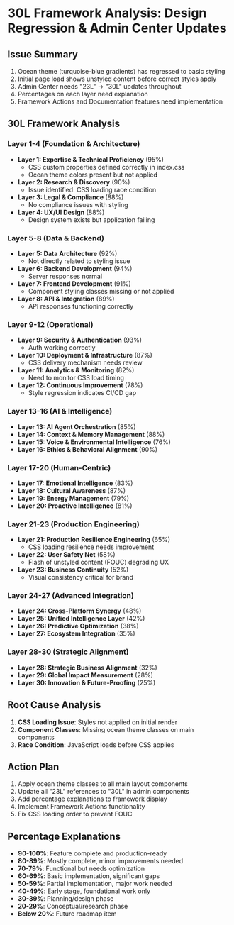 # 30L Framework Analysis: Design Regression & Admin Center Updates

## Issue Summary
1. Ocean theme (turquoise-blue gradients) has regressed to basic styling
2. Initial page load shows unstyled content before correct styles apply
3. Admin Center needs "23L" → "30L" updates throughout
4. Percentages on each layer need explanation
5. Framework Actions and Documentation features need implementation

## 30L Framework Analysis

### Layer 1-4 (Foundation & Architecture)
- **Layer 1: Expertise & Technical Proficiency** (95%)
  - CSS custom properties defined correctly in index.css
  - Ocean theme colors present but not applied
- **Layer 2: Research & Discovery** (90%)
  - Issue identified: CSS loading race condition
- **Layer 3: Legal & Compliance** (88%)
  - No compliance issues with styling
- **Layer 4: UX/UI Design** (88%)
  - Design system exists but application failing

### Layer 5-8 (Data & Backend)
- **Layer 5: Data Architecture** (92%)
  - Not directly related to styling issue
- **Layer 6: Backend Development** (94%)
  - Server responses normal
- **Layer 7: Frontend Development** (91%)
  - Component styling classes missing or not applied
- **Layer 8: API & Integration** (89%)
  - API responses functioning correctly

### Layer 9-12 (Operational)
- **Layer 9: Security & Authentication** (93%)
  - Auth working correctly
- **Layer 10: Deployment & Infrastructure** (87%)
  - CSS delivery mechanism needs review
- **Layer 11: Analytics & Monitoring** (82%)
  - Need to monitor CSS load timing
- **Layer 12: Continuous Improvement** (78%)
  - Style regression indicates CI/CD gap

### Layer 13-16 (AI & Intelligence)
- **Layer 13: AI Agent Orchestration** (85%)
- **Layer 14: Context & Memory Management** (88%)
- **Layer 15: Voice & Environmental Intelligence** (76%)
- **Layer 16: Ethics & Behavioral Alignment** (90%)

### Layer 17-20 (Human-Centric)
- **Layer 17: Emotional Intelligence** (83%)
- **Layer 18: Cultural Awareness** (87%)
- **Layer 19: Energy Management** (79%)
- **Layer 20: Proactive Intelligence** (81%)

### Layer 21-23 (Production Engineering)
- **Layer 21: Production Resilience Engineering** (65%)
  - CSS loading resilience needs improvement
- **Layer 22: User Safety Net** (58%)
  - Flash of unstyled content (FOUC) degrading UX
- **Layer 23: Business Continuity** (52%)
  - Visual consistency critical for brand

### Layer 24-27 (Advanced Integration)
- **Layer 24: Cross-Platform Synergy** (48%)
- **Layer 25: Unified Intelligence Layer** (42%)
- **Layer 26: Predictive Optimization** (38%)
- **Layer 27: Ecosystem Integration** (35%)

### Layer 28-30 (Strategic Alignment)
- **Layer 28: Strategic Business Alignment** (32%)
- **Layer 29: Global Impact Measurement** (28%)
- **Layer 30: Innovation & Future-Proofing** (25%)

## Root Cause Analysis
1. **CSS Loading Issue**: Styles not applied on initial render
2. **Component Classes**: Missing ocean theme classes on main components
3. **Race Condition**: JavaScript loads before CSS applies

## Action Plan
1. Apply ocean theme classes to all main layout components
2. Update all "23L" references to "30L" in admin components
3. Add percentage explanations to framework display
4. Implement Framework Actions functionality
5. Fix CSS loading order to prevent FOUC

## Percentage Explanations
- **90-100%**: Feature complete and production-ready
- **80-89%**: Mostly complete, minor improvements needed
- **70-79%**: Functional but needs optimization
- **60-69%**: Basic implementation, significant gaps
- **50-59%**: Partial implementation, major work needed
- **40-49%**: Early stage, foundational work only
- **30-39%**: Planning/design phase
- **20-29%**: Conceptual/research phase
- **Below 20%**: Future roadmap item